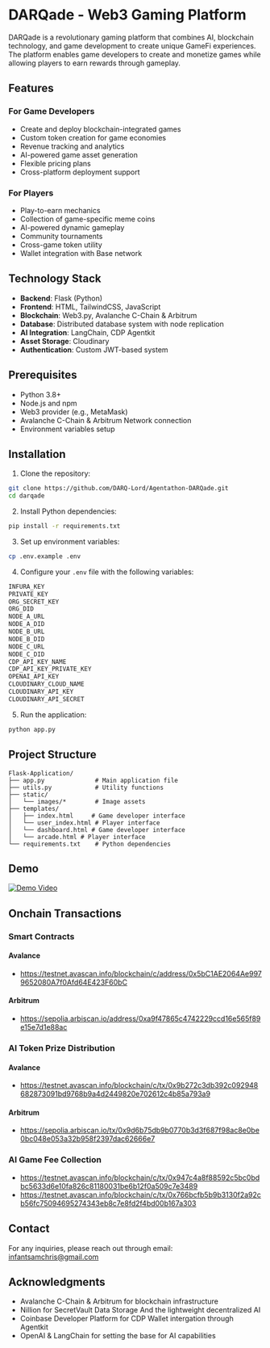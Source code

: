 # DARQade - Web3 Gaming Platform

DARQade is a revolutionary gaming platform that combines AI, blockchain technology, and game development to create unique GameFi experiences. The platform enables game developers to create and monetize games while allowing players to earn rewards through gameplay.

## Features

### For Game Developers
- Create and deploy blockchain-integrated games
- Custom token creation for game economies
- Revenue tracking and analytics
- AI-powered game asset generation
- Flexible pricing plans
- Cross-platform deployment support

### For Players
- Play-to-earn mechanics
- Collection of game-specific meme coins
- AI-powered dynamic gameplay
- Community tournaments
- Cross-game token utility
- Wallet integration with Base network

## Technology Stack

- **Backend**: Flask (Python)
- **Frontend**: HTML, TailwindCSS, JavaScript
- **Blockchain**: Web3.py, Avalanche C-Chain & Arbitrum
- **Database**: Distributed database system with node replication
- **AI Integration**: LangChain, CDP Agentkit
- **Asset Storage**: Cloudinary
- **Authentication**: Custom JWT-based system

## Prerequisites

- Python 3.8+
- Node.js and npm
- Web3 provider (e.g., MetaMask)
- Avalanche C-Chain & Arbitrum Network connection
- Environment variables setup

## Installation

1. Clone the repository:
```bash
git clone https://github.com/DARQ-Lord/Agentathon-DARQade.git
cd darqade
```

2. Install Python dependencies:
```bash
pip install -r requirements.txt
```

3. Set up environment variables:
```bash
cp .env.example .env
```

4. Configure your `.env` file with the following variables:
```bash
INFURA_KEY
PRIVATE_KEY
ORG_SECRET_KEY
ORG_DID
NODE_A_URL
NODE_A_DID
NODE_B_URL
NODE_B_DID
NODE_C_URL
NODE_C_DID
CDP_API_KEY_NAME
CDP_API_KEY_PRIVATE_KEY
OPENAI_API_KEY
CLOUDINARY_CLOUD_NAME
CLOUDINARY_API_KEY
CLOUDINARY_API_SECRET
```

5. Run the application:
```bash
python app.py
```

## Project Structure

```
Flask-Application/
├── app.py              # Main application file
├── utils.py            # Utility functions
├── static/            
│   └── images/*        # Image assets
├── templates/
│   ├── index.html     # Game developer interface
│   └── user_index.html # Player interface
│   └── dashboard.html # Game developer interface
│   └── arcade.html # Player interface
└── requirements.txt    # Python dependencies
```

## Demo
[![Demo Video](https://img.youtube.com/vi/tOo0tRU8eXk/maxresdefault.jpg)](https://www.youtube.com/watch?v=tOo0tRU8eXk)

## Onchain Transactions

### Smart Contracts
#### Avalance
 - https://testnet.avascan.info/blockchain/c/address/0x5bC1AE2064Ae9979652080A7f0Afd64E423F60bC
#### Arbitrum
 - https://sepolia.arbiscan.io/address/0xa9f47865c4742229ccd16e565f89e15e7d1e88ac

### AI Token Prize Distribution
#### Avalance
 - https://testnet.avascan.info/blockchain/c/tx/0x9b272c3db392c092948682873091bd9768b9a4d2449820e702612c4b85a793a9
#### Arbitrum
 - https://sepolia.arbiscan.io/tx/0x9d6b75db9b0770b3d3f687f98ac8e0be0bc048e053a32b958f2397dac62666e7
### AI Game Fee Collection
 - https://testnet.avascan.info/blockchain/c/tx/0x947c4a8f88592c5bc0bdbc5633d6e10fa826c81180031be6b12f0a509c7e3489
 - https://testnet.avascan.info/blockchain/c/tx/0x766bcfb5b9b3130f2a92cb56fc75094695274343eb8c7e8fd2f4bd00b167a303


## Contact

For any inquiries, please reach out through email:  infantsamchris@gmail.com

## Acknowledgments
- Avalanche C-Chain & Arbitrum for blockchain infrastructure
- Nillion for SecretVault Data Storage And the lightweight decentralized AI
- Coinbase Developer Platform for CDP Wallet intergation through Agentkit
- OpenAI & LangChain for setting the base for AI capabilities